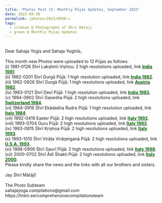 ```yaml
---
title: 'Photos Post 15: Monthly Pūjās Updates, September 2023'
date: 2023-09-30
permalink: /photos/2023/0930-c
tags:
  - crimson @ Photographs of Shri Mataji
  - green @ Monthly Pujas Updates
---
```


<p>
<br>
Dear Sahaja Yogis and Sahaja Yoginīs,<br>
<br>
This month new Photos were uploaded to 12 Pūjas as follows.<br>
(i) 1981-0126 Śhrī Lakṣhmī-Viṣhṇu: 2 high resolutions uploaded, link <a href="https://eternalmoments.smugmug.com/Countries/India/1981"> <font color="DarkGreen"><b>India 1981</b></font></a>.<br>
(ii) 1982-0201 Śhrī Durgā Pūjā: 1 high resolution uploaded, link <a href="https://eternalmoments.smugmug.com/Countries/India/1982"> <font color="DarkGreen"><b>India 1982</b></font></a>.<br>
(iii) 1982-0926 Śhrī Durgā Pūjā: 1 high resolutions uploaded, link <a href="https://eternalmoments.smugmug.com/Countries/Austria/1982"> <font color="DarkGreen"><b>Austria 1982</b></font></a>.<br>
(iv) 1983-0121 Śhrī Devī Pūjā: 1 high resolution uploaded, link <a href="https://eternalmoments.smugmug.com/Countries/India/1983"> <font color="DarkGreen"><b>India 1983</b></font></a>.<br>
(v) 1984-0902 Śhrī Gaṇeśha Pūjā: 2 high resolutions uploaded, link <a href="https://eternalmoments.smugmug.com/Countries/Switzerland/1984"> <font color="DarkGreen"><b>Switzerland 1984</b></font></a>.<br>
(vi) 1984-0916 Śhrī Ekādaśha Rudra Pūjā: 1 high resolution uploaded, link <a href="https://eternalmoments.smugmug.com/Countries/Italy/1984"> <font color="DarkGreen"><b>Italy 1984</b></font></a>.<br>
(vii) 1992-0419 Easter Pūjā: 2 high resolutions uploaded, link <a href="https://eternalmoments.smugmug.com/Countries/Italy/1992"> <font color="DarkGreen"><b>Italy 1992</b></font></a>.<br>
(viii) 1993-0704 Guru Pūjā: 2 high resolutions uploaded, link <a href="https://eternalmoments.smugmug.com/Countries/Italy/1993"> <font color="DarkGreen"><b>Italy 1993</b></font></a>.<br>
(ix) 1993-0815 Śhrī Kṛiṣhṇa Pūjā: 2 high resolutions uploaded, link <a href="https://eternalmoments.smugmug.com/Countries/Italy/1993"> <font color="DarkGreen"><b>Italy 1993</b></font></a>.<br>
(x) 1993-1010 Śhrī Virāṭa Virāṭaṅganā Pūjā: 2 high resolutions uploaded, link <a href="https://eternalmoments.smugmug.com/Countries/U.S.A./1993"> <font color="DarkGreen"><b>U.S.A. 1993</b></font></a>.<br>
(xi) 1998-0906 Śhrī Gaurī Pūjā: 2 high resolutions uploaded, link <a href="https://eternalmoments.smugmug.com/Countries/Italy/1998"> <font color="DarkGreen"><b>Italy 1998</b></font></a>.<br>
(xii) 2000-0702 Śhrī Ādi Śhakti Pūjā: 2 high resolutions uploaded, link <a href="https://eternalmoments.smugmug.com/Countries/Italy/2000"> <font color="DarkGreen"><b>Italy 2000</b></font></a>.<br>
Please kindly share the news and the links with all our brothers and sisters.<br>
<br>
Jay Śhrī Mātājī!<br>
<br>
The Photo Subteam<br>
sahajayoga.compilations@gmail.com<br>
https://linktr.ee/comprehensivecompilationsteam<br>
</p>